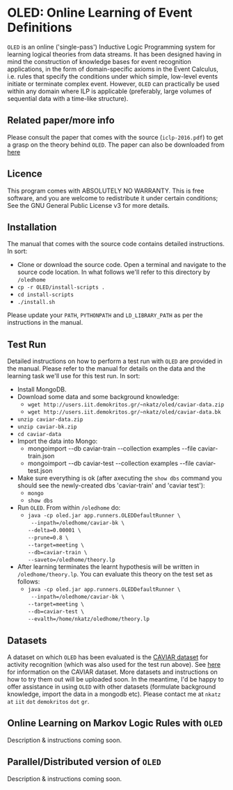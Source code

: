 # OLED: Online Learning of Event Definitions


``OLED`` is an online ('single-pass') Inductive Logic Programming system for learning logical theories from data streams. It has been designed having in mind the construction of knowledge bases for event recognition applications, in the form of domain-specific axioms in the Event Calculus, i.e. rules that specify the conditions under which simple, low-level events initiate or terminate complex event. However, `OLED` can practically be used within any domain where ILP is applicable (preferably, large volumes of sequential data with a time-like structure).

## Related paper/more info

Please consult the paper that comes with the source (``iclp-2016.pdf``) to get a grasp on the theory behind ``OLED``. The paper can also be downloaded from [here](https://www.cambridge.org/core/journals/theory-and-practice-of-logic-programming/article/online-learning-of-event-definitions/B1244B019AF03F6172DC92B57896544D)

## Licence

This program comes with ABSOLUTELY NO WARRANTY. This is free software, and you are welcome to redistribute it under certain conditions; See the GNU General Public License v3 for more details.

## Installation

The manual that comes with the source code contains detailed instructions. In sort:

* Clone or download the source code. Open a terminal and navigate to the source code location. In what follows we'll refer to this directory by `/oledhome`
* `cp -r OLED/install-scripts .`
* `cd install-scripts`
* `./install.sh`

Please update your `PATH`, `PYTHONPATH` and `LD_LIBRARY_PATH` as per the instructions in the manual. 

## Test Run

Detailed instructions on how to perform a test run with ``OLED`` are provided in the manual. Please refer to the manual for details on the data and the learning task we'll use for this test run. In sort:

* Install MongoDB.
* Download some data and some background knowledge: 
   * `wget http://users.iit.demokritos.gr/~nkatz/oled/caviar-data.zip`
   * `wget http://users.iit.demokritos.gr/~nkatz/oled/caviar-data.bk`
* `unzip caviar-data.zip`
* `unzip caviar-bk.zip`
* `cd caviar-data`
* Import the data into Mongo:
   * mongoimport --db caviar-train --collection examples --file caviar-train.json
   * mongoimport --db caviar-test --collection examples --file caviar-test.json
* Make sure everything is ok (after axecuting the `show dbs` command you should see the newly-created dbs 'caviar-train' and 'caviar test'):
   * `mongo`
   * `show dbs`
* Run ``OLED``. From within `/oledhome` do:
   * `java -cp oled.jar app.runners.OLEDDefaultRunner \`  <br/>
     ` --inpath=/oledhome/caviar-bk \` <br/>
     `--delta=0.00001 \` <br/>
     `--prune=0.8 \` <br/>
     `--target=meeting \` <br/>
     `--db=caviar-train \` <br/>
     `--saveto=/oledhome/theory.lp`
* After learning terminates the learnt hypothesis will be written in `/oledhome/theory.lp`. You can evaluate this theory on the test set as follows:   
   * `java -cp oled.jar app.runners.OLEDDefaultRunner \`  <br/>
         ` --inpath=/oledhome/caviar-bk \` <br/>
         `--target=meeting \` <br/>
         `--db=caviar-test \` <br/>
         `--evalth=/home/nkatz/oledhome/theory.lp`

## Datasets

A dataset on which ``OLED`` has been evaluated is the [CAVIAR dataset](http://homepages.inf.ed.ac.uk/rbf/CAVIARDATA1/) for activity recognition (which was also used for the test run above). See [here](http://homepages.inf.ed.ac.uk/rbf/CAVIARDATA1/) for information on the CAVIAR dataset. More datasets and instructions on how to try them out will be uploaded soon. In the meantime, I'd be happy to offer assistance in using `OLED` with other datasets (formulate background knowledge, import the data in a mongodb etc). Please contact me at ``nkatz`` ``at`` ``iit`` ``dot`` ``demokritos`` ``dot`` ``gr``.

## Online Learning on Markov Logic Rules with `OLED`

Description & instructions coming soon.

## Parallel/Distributed version of `OLED`

Description & instructions coming soon.











